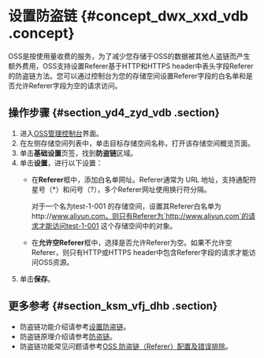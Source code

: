 # 设置防盗链 {#concept_dwx_xxd_vdb .concept}

OSS是按使用量收费的服务，为了减少您存储于OSS的数据被其他人盗链而产生额外费用，OSS支持设置Referer基于HTTP和HTTPS header中表头字段Referer 的防盗链方法。您可以通过控制台为您的存储空间设置Referer字段的白名单和是否允许Referer字段为空的请求访问。

## 操作步骤 {#section_yd4_zyd_vdb .section}

1.  进入[OSS管理控制台](https://oss.console.aliyun.com/)界面。
2.  在左侧存储空间列表中，单击目标存储空间名称，打开该存储空间概览页面。
3.  单击**基础设置**页签，找到**防盗链**区域。
4.  单击**设置**，进行以下设置：
    -   在**Referer**框中，添加白名单网址。Referer通常为 URL 地址，支持通配符星号（\*）和问号（?），多个Referer网址使用换行符分隔。

        对于一个名为test-1-001 的存储空间，设置其Referer白名单为http://www.aliyun.com。则只有Referer为`http://www.aliyun.com`的请求才能访问test-1-001 这个存储空间中的对象。

    -   在**允许空Referer**框中，选择是否允许Referer为空。如果不允许空Referer，则只有HTTP或HTTPS header中包含Referer字段的请求才能访问OSS资源。
5.  单击**保存**。

## 更多参考 {#section_ksm_vfj_dhb .section}

-   防盗链功能介绍请参考[设置防盗链](../../../../../intl.zh-CN/开发指南/存储空间（Bucket）/设置防盗链.md#)。
-   防盗链原理介绍请参考[防盗链](../../../../../intl.zh-CN/最佳实践/存储空间管理/防盗链.md#)。
-   防盗链功能常见问题请参考[OSS 防盗链（Referer）配置及错误排除](../../../../../intl.zh-CN/常见错误排除/OSS防盗链（Referer）配置及错误排除.md#)。

